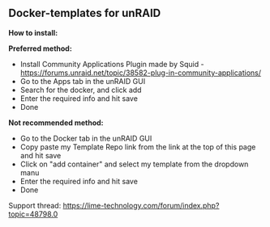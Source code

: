 ## Docker-templates for unRAID

**How to install:**

**Preferred method:**
 - Install Community Applications Plugin made by Squid - https://forums.unraid.net/topic/38582-plug-in-community-applications/
 - Go to the Apps tab in the unRAID GUI
 - Search for the docker, and click add
 - Enter the required info and hit save
 - Done

**Not recommended method:**
 - Go to the Docker tab in the unRAID GUI
 - Copy paste my Template Repo link from the link at the top of this page and hit save
 - Click on "add container" and select my template from the dropdown manu
 - Enter the required info and hit save
 - Done
 
Support thread: https://lime-technology.com/forum/index.php?topic=48798.0

